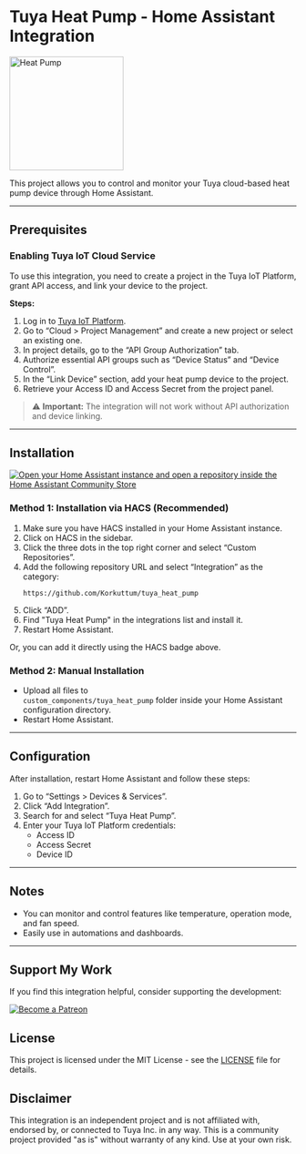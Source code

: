 # Tuya Heat Pump - Home Assistant Integration

<img src="https://www.arcelik.com.tr/media/resize/8510551100_MDM2_LOW_2.png/2000Wx2000H/image.webp" alt="Heat Pump" width="200"/>

This project allows you to control and monitor your Tuya cloud-based heat pump device through Home Assistant.

---

## Prerequisites

### Enabling Tuya IoT Cloud Service

To use this integration, you need to create a project in the Tuya IoT Platform, grant API access, and link your device to the project.

**Steps:**

1. Log in to [Tuya IoT Platform](https://iot.tuya.com/).
2. Go to “Cloud > Project Management” and create a new project or select an existing one.
3. In project details, go to the “API Group Authorization” tab.
4. Authorize essential API groups such as “Device Status” and “Device Control”.
5. In the “Link Device” section, add your heat pump device to the project.
6. Retrieve your Access ID and Access Secret from the project panel.

> ⚠️ **Important:** The integration will not work without API authorization and device linking.

---

## Installation

[![Open your Home Assistant instance and open a repository inside the Home Assistant Community Store](https://my.home-assistant.io/badges/hacs_repository.svg)](https://my.home-assistant.io/redirect/hacs_repository/?owner=Korkuttum&repository=tuya_heat_pump&category=integration)

### Method 1: Installation via HACS (Recommended)

1. Make sure you have HACS installed in your Home Assistant instance.
2. Click on HACS in the sidebar.
3. Click the three dots in the top right corner and select “Custom Repositories”.
4. Add the following repository URL and select “Integration” as the category:  
   ```
   https://github.com/Korkuttum/tuya_heat_pump
   ```
5. Click “ADD”.
6. Find "Tuya Heat Pump" in the integrations list and install it.
7. Restart Home Assistant.

Or, you can add it directly using the HACS badge above.

### Method 2: Manual Installation

- Upload all files to  
  `custom_components/tuya_heat_pump` folder inside your Home Assistant configuration directory.
- Restart Home Assistant.

---

## Configuration

After installation, restart Home Assistant and follow these steps:

1. Go to “Settings > Devices & Services”.
2. Click “Add Integration”.
3. Search for and select “Tuya Heat Pump”.
4. Enter your Tuya IoT Platform credentials:
    - Access ID
    - Access Secret
    - Device ID

---

## Notes

- You can monitor and control features like temperature, operation mode, and fan speed.
- Easily use in automations and dashboards.

---

## Support My Work

If you find this integration helpful, consider supporting the development:

[![Become a Patreon](https://img.shields.io/badge/Become_a-Patron-red.svg?style=for-the-badge&logo=patreon)](https://www.patreon.com/korkuttum)

## License

This project is licensed under the MIT License - see the [LICENSE](LICENSE) file for details.

## Disclaimer

This integration is an independent project and is not affiliated with, endorsed by, or connected to Tuya Inc. in any way. This is a community project provided "as is" without warranty of any kind. Use at your own risk.
